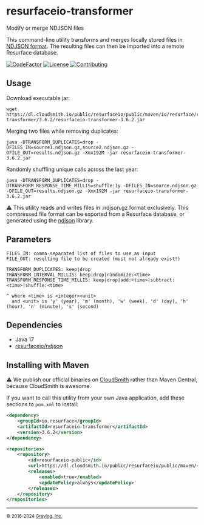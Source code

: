 # resurfaceio-transformer
Modify or merge NDJSON files

This command-line utility transforms and merges locally stored files in [NDJSON format](https://resurface.io/json.html).
The resulting files can then be imported into a remote Resurface database.

[![CodeFactor](https://www.codefactor.io/repository/github/resurfaceio/transformer/badge)](https://www.codefactor.io/repository/github/resurfaceio/transformer)
[![License](https://img.shields.io/github/license/resurfaceio/transformer)](https://github.com/resurfaceio/transformer/blob/v3.6.x/LICENSE)
[![Contributing](https://img.shields.io/badge/contributions-welcome-green.svg)](https://github.com/resurfaceio/transformer/blob/v3.6.x/CONTRIBUTING.md)

## Usage

Download executable jar:
```
wget https://dl.cloudsmith.io/public/resurfaceio/public/maven/io/resurface/resurfaceio-transformer/3.6.2/resurfaceio-transformer-3.6.2.jar
```

Merging two files while removing duplicates:
```
java -DTRANSFORM_DUPLICATES=drop -DFILES_IN=source1.ndjson.gz,source2.ndjson.gz -DFILE_OUT=results.ndjson.gz -Xmx192M -jar resurfaceio-transformer-3.6.2.jar
```

Randomly shuffling unique calls across the last year:
```
java -DTRANSFORM_DUPLICATES=drop -DTRANSFORM_RESPONSE_TIME_MILLIS=shuffle:1y -DFILES_IN=source.ndjson.gz -DFILE_OUT=results.ndjson.gz -Xmx192M -jar resurfaceio-transformer-3.6.2.jar
```

⚠️ This utility reads and writes files in .ndjson.gz format exclusively. This compressed file format can be exported from a
Resurface database, or generated using the [ndjson](https://github.com/resurfaceio/ndjson) library.

## Parameters

```
FILES_IN: comma-separated list of files to use as input
FILE_OUT: resulting file to be created (must not already exist!)

TRANSFORM_DUPLICATES: keep|drop
TRANSFORM_INTERVAL_MILLIS: keep|drop|randomize:<time>
TRANSFORM_RESPONSE_TIME_MILLIS: keep|drop|add:<time>|subtract:<time>|shuffle:<time>

^ where <time> is <integer><unit>
  and <unit> is 'y' (year), 'm' (month), 'w' (week), 'd' (day), 'h' (hour), 'n' (minute), 's' (second)
```

## Dependencies

* Java 17
* [resurfaceio/ndjson](https://github.com/resurfaceio/ndjson)

## Installing with Maven

⚠️ We publish our official binaries on [CloudSmith](https://cloudsmith.com) rather than Maven Central, because CloudSmith
is awesome.

If you want to call this utility from your own Java application, add these sections to `pom.xml` to install:

```xml
<dependency>
    <groupId>io.resurface</groupId>
    <artifactId>resurfaceio-transformer</artifactId>
    <version>3.6.2</version>
</dependency>
```

```xml
<repositories>
    <repository>
        <id>resurfaceio-public</id>
        <url>https://dl.cloudsmith.io/public/resurfaceio/public/maven/</url>
        <releases>
            <enabled>true</enabled>
            <updatePolicy>always</updatePolicy>
        </releases>
    </repository>
</repositories>
```

---
<small>&copy; 2016-2024 <a href="https://resurface.io">Graylog, Inc.</a></small>
